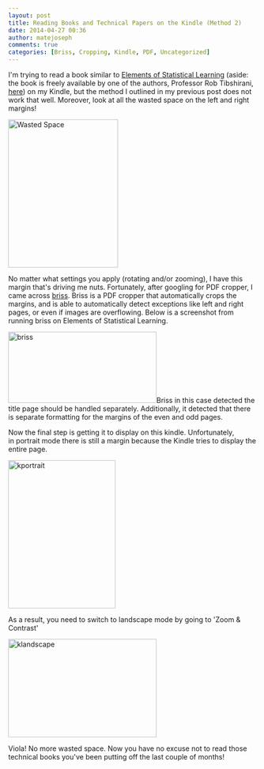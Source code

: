 ```yaml
---
layout: post
title: Reading Books and Technical Papers on the Kindle (Method 2)
date: 2014-04-27 00:36
author: matejoseph
comments: true
categories: [Briss, Cropping, Kindle, PDF, Uncategorized]
---
```

I'm trying to read a book similar to <a title="Elements of Statistical Learning" href="http://www.amazon.com/Elements-Statistical-Learning-Prediction-Statistics-ebook/dp/B00475AS2E/ref=sr_1_1?ie=UTF8&amp;qid=1398537686&amp;sr=8-1&amp;keywords=elements+of+statistical+learning" target="_blank">Elements of Statistical Learning</a> (aside: the book is freely available by one of the authors, Professor Rob Tibshirani, <a href="http://statweb.stanford.edu/~tibs/ElemStatLearn/" target="_blank">here</a>) on my Kindle, but the method I outlined in my previous post does not work that well. Moreover, look at all the wasted space on the left and right margins!

<a href="http://josephmate.files.wordpress.com/2014/04/wasted_space.jpg"><img class="size-medium wp-image-251 aligncenter" src="http://josephmate.files.wordpress.com/2014/04/wasted_space.jpg?w=222" alt="Wasted Space" width="222" height="300" /></a>

No matter what settings you apply (rotating and/or zooming), I have this margin that's driving me nuts. Fortunately, after googling for PDF cropper, I came across <a title="briss" href="http://briss.sourceforge.net/" target="_blank">briss</a>. Briss is a PDF cropper that automatically crops the margins, and is able to automatically detect exceptions like left and right pages, or even if images are overflowing. Below is a screenshot from running briss on Elements of Statistical Learning.

<a href="http://josephmate.files.wordpress.com/2014/04/briss.png"><img class="size-medium wp-image-252 aligncenter" src="http://josephmate.files.wordpress.com/2014/04/briss.png?w=300" alt="briss" width="300" height="144" /></a>Briss in this case detected the title page should be handled separately. Additionally, it detected that there is separate formatting for the margins of the even and odd pages.

Now the final step is getting it to display on this kindle. Unfortunately, in portrait mode there is still a margin because the Kindle tries to display the entire page.

<a href="http://josephmate.files.wordpress.com/2014/04/kportrait.jpg"><img class="size-medium wp-image-255 aligncenter" src="http://josephmate.files.wordpress.com/2014/04/kportrait.jpg?w=217" alt="kportrait" width="217" height="300" /></a>

As a result, you need to switch to landscape mode by going to 'Zoom &amp; Contrast'

<a href="http://josephmate.files.wordpress.com/2014/04/klandscape.jpg"><img class="size-medium wp-image-256 aligncenter" src="http://josephmate.files.wordpress.com/2014/04/klandscape.jpg?w=300" alt="klandscape" width="300" height="199" /></a>

Viola! No more wasted space. Now you have no excuse not to read those technical books you've been putting off the last couple of months!
